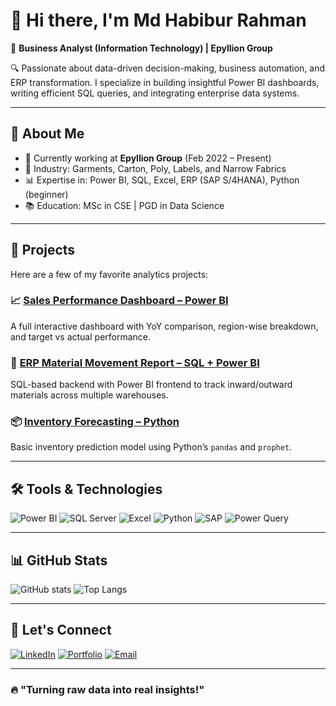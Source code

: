# 👋 Hi there, I'm Md Habibur Rahman

🎯 **Business Analyst (Information Technology) | Epyllion Group**

🔍 Passionate about data-driven decision-making, business automation, and ERP transformation. I specialize in building insightful Power BI dashboards, writing efficient SQL queries, and integrating enterprise data systems.

---

## 🧠 About Me

- 💼 Currently working at **Epyllion Group** (Feb 2022 – Present)
- 🏢 Industry: Garments, Carton, Poly, Labels, and Narrow Fabrics
- 📊 Expertise in: Power BI, SQL, Excel, ERP (SAP S/4HANA), Python (beginner)
- 📚 Education: MSc in CSE | PGD in Data Science

---

## 🚀 Projects

Here are a few of my favorite analytics projects:

### 📈 [Sales Performance Dashboard – Power BI](https://github.com/HRSobuj25/Sales-Performance-Dashboard)
A full interactive dashboard with YoY comparison, region-wise breakdown, and target vs actual performance.

### 🧾 [ERP Material Movement Report – SQL + Power BI](https://github.com/HRSobuj25/ERP-Material-Movement)
SQL-based backend with Power BI frontend to track inward/outward materials across multiple warehouses.

### 📦 [Inventory Forecasting – Python](https://github.com/HRSobuj25/Inventory-Forecasting)
Basic inventory prediction model using Python’s `pandas` and `prophet`.

---

## 🛠️ Tools & Technologies

![Power BI](https://img.shields.io/badge/-PowerBI-F2C811?style=flat&logo=powerbi&logoColor=black)
![SQL Server](https://img.shields.io/badge/-SQL%20Server-CC2927?style=flat&logo=microsoftsqlserver&logoColor=white)
![Excel](https://img.shields.io/badge/-Excel-217346?style=flat&logo=microsoftexcel&logoColor=white)
![Python](https://img.shields.io/badge/-Python-3776AB?style=flat&logo=python&logoColor=white)
![SAP](https://img.shields.io/badge/-SAP-0FAAFF?style=flat&logo=sap&logoColor=white)
![Power Query](https://img.shields.io/badge/-Power%20Query-darkgreen?style=flat)

---

## 📊 GitHub Stats

![GitHub stats](https://github-readme-stats.vercel.app/api?username=HRSobuj25&show_icons=true&theme=radical)
![Top Langs](https://github-readme-stats.vercel.app/api/top-langs/?username=HRSobuj25&layout=compact&theme=radical)

---

## 🔗 Let's Connect

[![LinkedIn](https://img.shields.io/badge/-LinkedIn-0077B5?style=flat&logo=linkedin&logoColor=white)](https://www.linkedin.com/in/hrsobuj/)
[![Portfolio](https://img.shields.io/badge/-Portfolio-black?style=flat&logo=github&logoColor=white)]([https://www.allexamplesite.com](https://hrsobuj.site/))
[![Email](https://img.shields.io/badge/-Email-D14836?style=flat&logo=gmail&logoColor=white)](mailto:sobuj.cse25@gmail.com)

---

### 🔥 "Turning raw data into real insights!"
